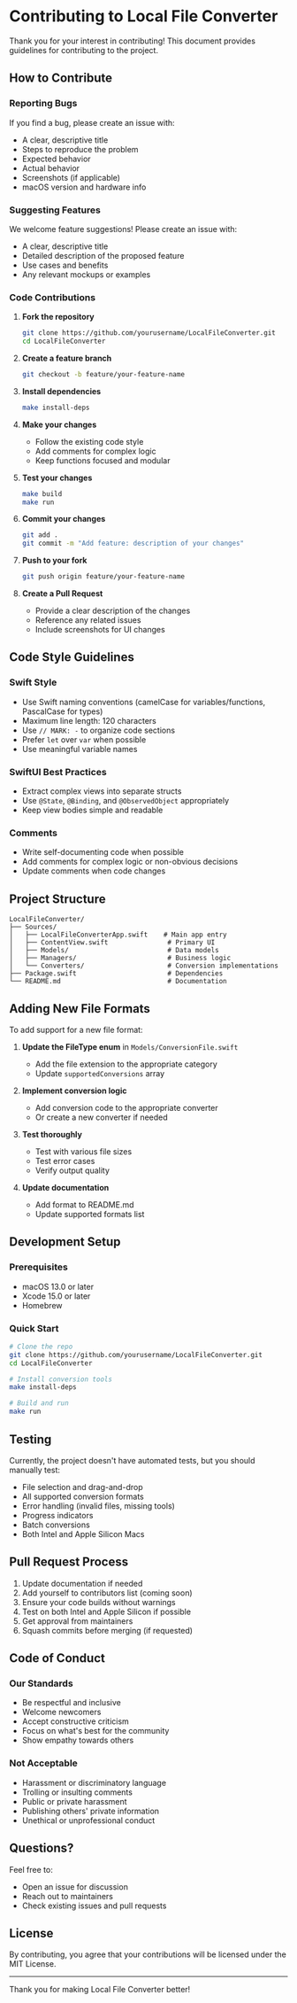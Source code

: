 # Contributing to Local File Converter

Thank you for your interest in contributing! This document provides guidelines for contributing to the project.

## How to Contribute

### Reporting Bugs

If you find a bug, please create an issue with:
- A clear, descriptive title
- Steps to reproduce the problem
- Expected behavior
- Actual behavior
- Screenshots (if applicable)
- macOS version and hardware info

### Suggesting Features

We welcome feature suggestions! Please create an issue with:
- A clear, descriptive title
- Detailed description of the proposed feature
- Use cases and benefits
- Any relevant mockups or examples

### Code Contributions

1. **Fork the repository**
   ```bash
   git clone https://github.com/yourusername/LocalFileConverter.git
   cd LocalFileConverter
   ```

2. **Create a feature branch**
   ```bash
   git checkout -b feature/your-feature-name
   ```

3. **Install dependencies**
   ```bash
   make install-deps
   ```

4. **Make your changes**
   - Follow the existing code style
   - Add comments for complex logic
   - Keep functions focused and modular

5. **Test your changes**
   ```bash
   make build
   make run
   ```

6. **Commit your changes**
   ```bash
   git add .
   git commit -m "Add feature: description of your changes"
   ```

7. **Push to your fork**
   ```bash
   git push origin feature/your-feature-name
   ```

8. **Create a Pull Request**
   - Provide a clear description of the changes
   - Reference any related issues
   - Include screenshots for UI changes

## Code Style Guidelines

### Swift Style
- Use Swift naming conventions (camelCase for variables/functions, PascalCase for types)
- Maximum line length: 120 characters
- Use `// MARK: -` to organize code sections
- Prefer `let` over `var` when possible
- Use meaningful variable names

### SwiftUI Best Practices
- Extract complex views into separate structs
- Use `@State`, `@Binding`, and `@ObservedObject` appropriately
- Keep view bodies simple and readable

### Comments
- Write self-documenting code when possible
- Add comments for complex logic or non-obvious decisions
- Update comments when code changes

## Project Structure

```
LocalFileConverter/
├── Sources/
│   ├── LocalFileConverterApp.swift    # Main app entry
│   ├── ContentView.swift               # Primary UI
│   ├── Models/                         # Data models
│   ├── Managers/                       # Business logic
│   └── Converters/                     # Conversion implementations
├── Package.swift                       # Dependencies
└── README.md                           # Documentation
```

## Adding New File Formats

To add support for a new file format:

1. **Update the FileType enum** in `Models/ConversionFile.swift`
   - Add the file extension to the appropriate category
   - Update `supportedConversions` array

2. **Implement conversion logic**
   - Add conversion code to the appropriate converter
   - Or create a new converter if needed

3. **Test thoroughly**
   - Test with various file sizes
   - Test error cases
   - Verify output quality

4. **Update documentation**
   - Add format to README.md
   - Update supported formats list

## Development Setup

### Prerequisites
- macOS 13.0 or later
- Xcode 15.0 or later
- Homebrew

### Quick Start
```bash
# Clone the repo
git clone https://github.com/yourusername/LocalFileConverter.git
cd LocalFileConverter

# Install conversion tools
make install-deps

# Build and run
make run
```

## Testing

Currently, the project doesn't have automated tests, but you should manually test:
- File selection and drag-and-drop
- All supported conversion formats
- Error handling (invalid files, missing tools)
- Progress indicators
- Batch conversions
- Both Intel and Apple Silicon Macs

## Pull Request Process

1. Update documentation if needed
2. Add yourself to contributors list (coming soon)
3. Ensure your code builds without warnings
4. Test on both Intel and Apple Silicon if possible
5. Get approval from maintainers
6. Squash commits before merging (if requested)

## Code of Conduct

### Our Standards
- Be respectful and inclusive
- Welcome newcomers
- Accept constructive criticism
- Focus on what's best for the community
- Show empathy towards others

### Not Acceptable
- Harassment or discriminatory language
- Trolling or insulting comments
- Public or private harassment
- Publishing others' private information
- Unethical or unprofessional conduct

## Questions?

Feel free to:
- Open an issue for discussion
- Reach out to maintainers
- Check existing issues and pull requests

## License

By contributing, you agree that your contributions will be licensed under the MIT License.

---

Thank you for making Local File Converter better!

